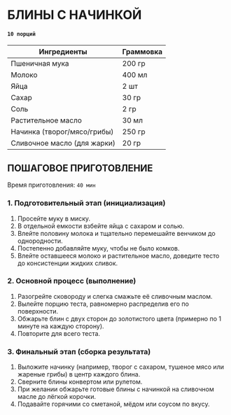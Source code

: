 # БЛИНЫ С НАЧИНКОЙ

#### `10 порций`

| Ингредиенты            | Граммовка |
|------------------------|-----------|
| Пшеничная мука         | 200 гр    |
| Молоко                 | 400 мл    |
| Яйца                   | 2 шт      |
| Сахар                  | 30 гр     |
| Соль                   | 2 гр      |
| Растительное масло     | 30 мл     |
| Начинка (творог/мясо/грибы) | 250 гр  |
| Сливочное масло (для жарки) | 20 гр   |

## ПОШАГОВОЕ ПРИГОТОВЛЕНИЕ
Время приготовления: `40 мин`

### 1. Подготовительный этап (инициализация)
1. Просейте муку в миску.
2. В отдельной емкости взбейте яйца с сахаром и солью.
3. Влейте половину молока и тщательно перемешайте венчиком до однородности.
4. Постепенно добавляйте муку, чтобы не было комков.
5. Влейте оставшееся молоко и растительное масло, доведите тесто до консистенции жидких сливок.

### 2. Основной процесс (выполнение)
1. Разогрейте сковороду и слегка смажьте её сливочным маслом.
2. Вылейте порцию теста, равномерно распределив его по поверхности.
3. Обжарьте блин с двух сторон до золотистого цвета (примерно по 1 минуте на каждую сторону).
4. Повторите для всего теста.

### 3. Финальный этап (сборка результата)
1. Выложите начинку (например, творог с сахаром, тушеное мясо или жареные грибы) в центр каждого блина.
2. Сверните блины конвертом или рулетом.
3. При желании обжарьте готовые блины с начинкой на сливочном масле до лёгкой корочки.
4. Подавайте горячими со сметаной, мёдом или соусом по вкусу.

